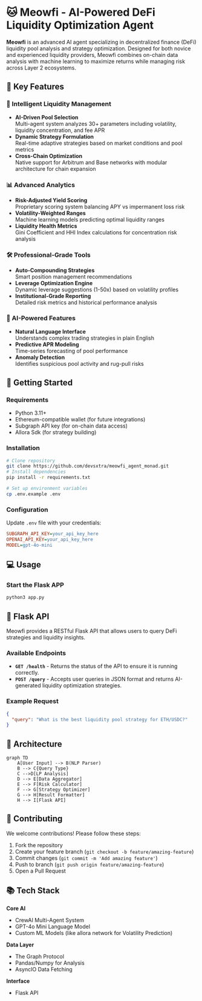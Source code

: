 # 🐱 Meowfi - AI-Powered DeFi Liquidity Optimization Agent

**Meowfi** is an advanced AI agent specializing in decentralized finance (DeFi) liquidity pool analysis and strategy optimization. Designed for both novice and experienced liquidity providers, Meowfi combines on-chain data analysis with machine learning to maximize returns while managing risk across Layer 2 ecosystems.

## 🌟 Key Features

### 🧠 Intelligent Liquidity Management
- **AI-Driven Pool Selection**  
  Multi-agent system analyzes 30+ parameters including volatility, liquidity concentration, and fee APR
- **Dynamic Strategy Formulation**  
  Real-time adaptive strategies based on market conditions and pool metrics
- **Cross-Chain Optimization**  
  Native support for Arbitrum and Base networks with modular architecture for chain expansion

### 📊 Advanced Analytics
- **Risk-Adjusted Yield Scoring**  
  Proprietary scoring system balancing APY vs impermanent loss risk
- **Volatility-Weighted Ranges**  
  Machine learning models predicting optimal liquidity ranges
- **Liquidity Health Metrics**  
  Gini Coefficient and HHI Index calculations for concentration risk analysis

### 🛠️ Professional-Grade Tools
- **Auto-Compounding Strategies**  
  Smart position management recommendations
- **Leverage Optimization Engine**  
  Dynamic leverage suggestions (1-50x) based on volatility profiles
- **Institutional-Grade Reporting**  
  Detailed risk metrics and historical performance analysis

### 🤖 AI-Powered Features
- **Natural Language Interface**  
  Understands complex trading strategies in plain English
- **Predictive APR Modeling**  
  Time-series forecasting of pool performance
- **Anomaly Detection**  
  Identifies suspicious pool activity and rug-pull risks

## 🚀 Getting Started

### Requirements
- Python 3.11+
- Ethereum-compatible wallet (for future integrations)
- Subgraph API key (for on-chain data access)
- Allora Sdk (for strategy building)

### Installation
```bash
# Clone repository
git clone https://github.com/devsxtra/meowfi_agent_monad.git
# Install dependencies
pip install -r requirements.txt

# Set up environment variables
cp .env.example .env
```

### Configuration
Update `.env` file with your credentials:
```ini
SUBGRAPH_API_KEY=your_api_key_here
OPENAI_API_KEY=your_api_key_here
MODEL=gpt-4o-mini

```
## 💻 Usage

### Start the Flask APP
```bash
python3 app.py
```
## 💪 Flask API

Meowfi provides a RESTful Flask API that allows users to query DeFi strategies and liquidity insights. 

### Available Endpoints

- **`GET /health`** - Returns the status of the API to ensure it is running correctly.
- **`POST /query`** - Accepts user queries in JSON format and returns AI-generated liquidity optimization strategies.

### Example Request

```json
{
  "query": "What is the best liquidity pool strategy for ETH/USDC?"
}
```

## 🧩 Architecture

```mermaid
graph TD
    A[User Input] --> B(NLP Parser)
    B --> C{Query Type}
    C -->D[LP Analysis] 
    D --> E[Data Aggregator]
    E --> F[Risk Calculator]
    F --> G[Strategy Optimizer]
    G --> H[Result Formatter]
    H --> I[Flask API]
```

## 🤝 Contributing

We welcome contributions! Please follow these steps:
1. Fork the repository
2. Create your feature branch (`git checkout -b feature/amazing-feature`)
3. Commit changes (`git commit -m 'Add amazing feature'`)
4. Push to branch (`git push origin feature/amazing-feature`)
5. Open a Pull Request

## 📚 Tech Stack

**Core AI**  
- CrewAI Multi-Agent System
- GPT-4o Mini Language Model
- Custom ML Models (like allora network for Volatility Prediction)

**Data Layer**  
- The Graph Protocol
- Pandas/Numpy for Analysis
- AsyncIO Data Fetching

**Interface**  
- Flask API

